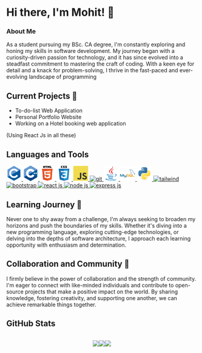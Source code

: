 # Hi there, I'm Mohit! 👋

### About Me
As a student pursuing my BSc. CA degree, I'm constantly exploring and honing my skills in software development. My journey began with a curiosity-driven passion for technology, and it has since evolved into a steadfast commitment to mastering the craft of coding. With a keen eye for detail and a knack for problem-solving, I thrive in the fast-paced and ever-evolving landscape of programming

## Current Projects 🔭
- To-do-list Web Application 
- Personal Portfolio Website 
- Working on a Hotel booking web application

(Using React Js in all these)


## Languages and Tools
<p align="left"> 
  <a href="https://www.cprogramming.com/" target="_blank" rel="noreferrer"> <img src="https://raw.githubusercontent.com/devicons/devicon/master/icons/c/c-original.svg" alt="c" width="40" height="40"/> </a> 
  <a href="https://www.w3schools.com/cpp/" target="_blank" rel="noreferrer"> <img src="https://raw.githubusercontent.com/devicons/devicon/master/icons/cplusplus/cplusplus-original.svg" alt="cplusplus" width="40" height="40"/> </a> 
   <a href="https://www.w3.org/html/" target="_blank" rel="noreferrer"> <img src="https://raw.githubusercontent.com/devicons/devicon/master/icons/html5/html5-original-wordmark.svg" alt="html5" width="40" height="40"/> </a> 
  <a href="https://www.w3schools.com/css/" target="_blank" rel="noreferrer"> <img src="https://raw.githubusercontent.com/devicons/devicon/master/icons/css3/css3-original-wordmark.svg" alt="css3" width="40" height="40"/> </a> 
  <a href="https://developer.mozilla.org/en-US/docs/Web/JavaScript" target="_blank" rel="noreferrer"> <img src="https://raw.githubusercontent.com/devicons/devicon/master/icons/javascript/javascript-original.svg" alt="javascript" width="40" height="40"/> </a> 
  <a href="https://git-scm.com/" target="_blank" rel="noreferrer"> <img src="https://www.vectorlogo.zone/logos/git-scm/git-scm-icon.svg" alt="git" width="40" height="40"/> </a> 
  <a href="https://www.java.com" target="_blank" rel="noreferrer"> <img src="https://raw.githubusercontent.com/devicons/devicon/master/icons/java/java-original.svg" alt="java" width="40" height="40"/> </a> 
  <a href="https://www.mysql.com/" target="_blank" rel="noreferrer"> <img src="https://raw.githubusercontent.com/devicons/devicon/master/icons/mysql/mysql-original-wordmark.svg" alt="mysql" width="40" height="40"/> </a> 
  <a href="https://www.python.org" target="_blank" rel="noreferrer"> <img src="https://raw.githubusercontent.com/devicons/devicon/master/icons/python/python-original.svg" alt="python" width="40" height="40"/> </a> 
  <a href="https://tailwindcss.com/" target="_blank" rel="noreferrer"> <img src="https://www.vectorlogo.zone/logos/tailwindcss/tailwindcss-icon.svg" alt="tailwind" width="40" height="40"/> </a> 
 <a href="https://getbootstrap.com" target="_blank" rel="noreferrer"> <img src="https://camo.githubusercontent.com/681e8fb354143b94146c460a9dd5233e9eb50fe2b2332b652708f24588e4cab1/68747470733a2f2f676574626f6f7473747261702e636f6d2f646f63732f352e332f6173736574732f6272616e642f626f6f7473747261702d6c6f676f2d736861646f772e706e67" alt="bootstrap" width="50" height="40"/> </a> 
 <a href="https://react.dev/" target="_blank" rel="noreferrer"> <img src="https://cdn4.iconfinder.com/data/icons/logos-3/600/React.js_logo-512.png" alt="react js"  height="40"/> </a> 
 <a href="https://nodejs.org/en" target="_blank" rel="noreferrer"> <img src="https://upload.wikimedia.org/wikipedia/commons/d/d9/Node.js_logo.svg" alt="node js"  height="40"/> </a> 
 <a href="https://expressjs.com/" target="_blank" rel="noreferrer"> <img src="https://e7.pngegg.com/pngimages/925/447/png-clipart-express-js-node-js-javascript-mongodb-node-js-text-trademark-thumbnail.png" alt="express js"  height="40"/> </a> 
</p>

## Learning Journey 🌱
Never one to shy away from a challenge, I'm always seeking to broaden my horizons and push the boundaries of my skills. Whether it's diving into a new programming language, exploring cutting-edge technologies, or delving into the depths of software architecture, I approach each learning opportunity with enthusiasm and determination.

## Collaboration and Community 👯
I firmly believe in the power of collaboration and the strength of community. I'm eager to connect with like-minded individuals and contribute to open-source projects that make a positive impact on the world. By sharing knowledge, fostering creativity, and supporting one another, we can achieve remarkable things together.


## GitHub Stats

<div style="display:flex; flex-wrap:wrap; justify-content:center">
<p><img src="https://github-readme-stats.vercel.app/api/top-langs/?username=mohitpramanik&layout=compact&theme=dark" height="200px"></p>
<p><img src="https://github-readme-stats.vercel.app/api?username=mohitpramanik&show_icons=true&theme=dark" height="200px"></p>
<p><img src="https://github-readme-streak-stats.herokuapp.com/?user=mohitpramanik&theme=dark" height="200px"></p>
</div>



